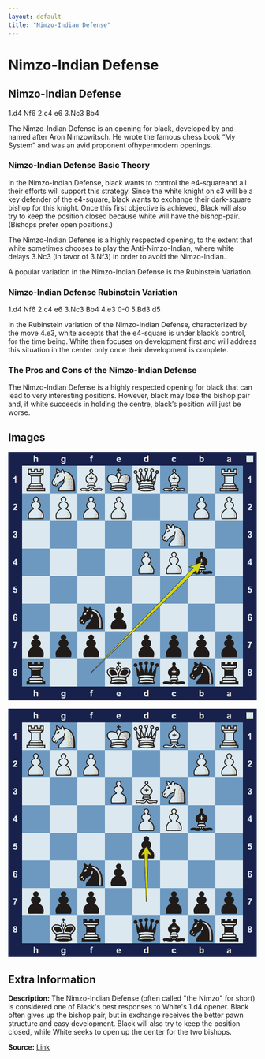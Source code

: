 ```yaml
---
layout: default
title: "Nimzo-Indian Defense"
---
```



# Nimzo-Indian Defense



## Nimzo-Indian Defense

1.d4 Nf6 2.c4 e6 3.Nc3 Bb4

The Nimzo-Indian Defense is an opening for black, developed by and named after Aron Nimzowitsch. He wrote the famous chess book “My System” and was an avid proponent ofhypermodern openings.

### Nimzo-Indian Defense Basic Theory

In the Nimzo-Indian Defense, black wants to control the e4-squareand all their efforts will support this strategy. Since the white knight on c3 will be a key defender of the e4-square, black wants to exchange their dark-square bishop for this knight. Once this first objective is achieved, Black will also try to keep the position closed because white will have the bishop-pair. (Bishops prefer open positions.)

The Nimzo-Indian Defense is a highly respected opening, to the extent that white sometimes chooses to play the Anti-Nimzo-Indian, where white delays 3.Nc3 (in favor of 3.Nf3) in order to avoid the Nimzo-Indian.

A popular variation in the Nimzo-Indian Defense is the Rubinstein Variation.

### Nimzo-Indian Defense Rubinstein Variation

1.d4 Nf6 2.c4 e6 3.Nc3 Bb4 4.e3 0-0 5.Bd3 d5

In the Rubinstein variation of the Nimzo-Indian Defense, characterized by the move 4.e3, white accepts that the e4-square is under black’s control, for the time being. White then focuses on development first and will address this situation in the center only once their development is complete.

### The Pros and Cons of the Nimzo-Indian Defense

The Nimzo-Indian Defense is a highly respected opening for black that can lead to very interesting positions. However, black may lose the bishop pair and, if white succeeds in holding the centre, black’s position will just be worse.



## Images

![nimzo-indian-defense](../images/nimzo-indian-defense-1.png)

![nimzo-indian-defense](../images/nimzo-indian-defense-2.png)



## Extra Information
**Description:** The Nimzo-Indian Defense (often called "the Nimzo" for short) is considered one of Black's best responses to White's 1.d4 opener. Black often gives up the bishop pair, but in exchange receives the better pawn structure and easy development. Black will also try to keep the position closed, while White seeks to open up the center for the two bishops.

**Source:** [Link](https://www.chess.com/openings/Nimzo-Indian-Defense)
